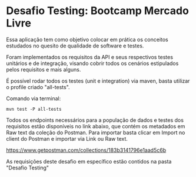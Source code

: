 # Desafio Testing: Bootcamp Mercado Livre

Essa aplicação tem como objetivo colocar em prática os conceitos estudados
no quesito de qualidade de software e testes.

Foram implementados os requisitos da API e seus respectivos testes unitários e 
de integração, visando cobrir todos os cenários estipulados pelos requisitos e mais alguns.

É possível rodar todos os testes (unit e integration) via maven, basta utilizar o
profile criado "all-tests".

Comando via terminal:

`mvn test -P all-tests`

Todos os endpoints necessários para a população de dados e testes dos requisitos estão disponíveis no link abaixo, que contém os metadados em Raw text da coleção do Postman. Para importar basta clicar em Import no client do Postman e importar via Link ou Raw text.

https://www.getpostman.com/collections/183b3141796e1aad5c6b

As requisições deste desafio em específico estão contidos na pasta "Desafio Testing"